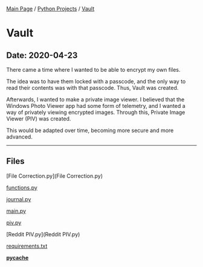 [Main Page](/) / [Python Projects](/python) / [Vault](/python/2020-04-23_Vault)

# Vault

## Date: 2020-04-23

There came a time where I wanted to be able to encrypt my own files.

The idea was to have them locked with a passcode, and the only way to read their contents was with that passcode. Thus, Vault was created.

Afterwards, I wanted to make a private image viewer. I believed that the Windows Photo Viewer app had some form of telemetry, and I wanted a way of privately viewing encrypted images. Through this, Private Image Viewer (PIV) was created.

This would be adapted over time, becoming more secure and more advanced.

-----

## Files

[File Correction.py](File Correction.py)

[functions.py](functions.py)

[journal.py](journal.py)

[main.py](main.py)

[piv.py](piv.py)

[Reddit PIV.py](Reddit PIV.py)

[requirements.txt](requirements.txt)

[__pycache__](__pycache__)